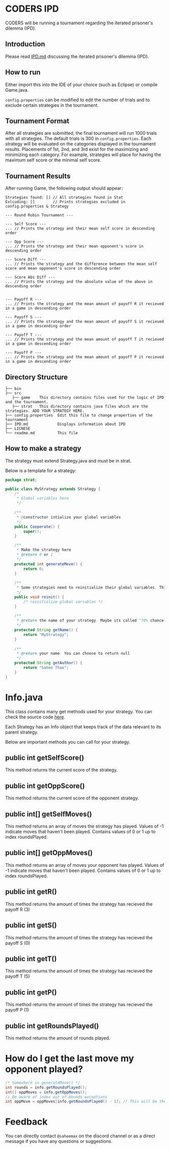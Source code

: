 # CODERS IPD
CODERS will be running a tournament regarding the iterated prisoner's dilemma (IPD).

## Introduction
Please read [IPD.md](https://github.com/saheethao/CODERS-IPD/blob/main/IPD.md) discussing the iterated prisoner's dilemma (IPD).

## How to run
Either import this into the IDE of your choice (such as Eclipse) or compile Game.java.

`config.properties` can be modified to edit the number of trials and to exclude certain strategies in the tournament.

## Tournament Format
After all strategies are submitted, the final tournament will run 1000 trials with all strategies. The default trials is 300 in `config.properties`.
Each strategy will be evaluated on the categories displayed in the tournament results.
Placements of 1st, 2nd, and 3rd exist for the maximizing and minimizing each category.
For example, strategies will place for having the maximum self score or the minimal self score.

## Tournament Results
After running Game, the following output should appear:

```
Strategies found: [] // All strategies found in Stat
Exlcuding: []        // Prints strategies excluded in config.properties & Strategy

--- Round Robin Tournament ---

--- Self Score ---
... // Prints the strategy and their mean self score in descending order

--- Opp Score ---
... // Prints the strategy and their mean opponent's score in descending order

--- Score Diff ---
... // Prints the strategy and the difference between the mean self score and mean opponent's score in descending order

--- Score Abs Diff ---
... // Prints the strategy and the absolute value of the above in descending order


--- Payoff R ---
... // Prints the strategy and the mean amount of payoff R it recieved in a game in descending order

--- Payoff S ---
... // Prints the strategy and the mean amount of payoff S it recieved in a game in descending order

--- Payoff T ---
... // Prints the strategy and the mean amount of payoff T it recieved in a game in descending order

--- Payoff P ---
... // Prints the strategy and the mean amount of payoff P it recieved in a game in descending order

```

## Directory Structure
```
├── bin
├── src
   ├── game    This directory contains files used for the logic of IPD and the tournament.
   ├── strat   This directory contains java files which are the strategies. ADD YOUR STRATEGY HERE.
├── config.properties  Edit this file to change properties of the tournament
├── IPD.md             Displays information about IPD
├── LICNESE
└── readme.md          This file
```

## How to make a strategy
The strategy must extend Strategy.java and must be in strat.

Below is a template for a strategy:

```java
package strat;

public class MyStrategy extends Strategy {
	/*
	 * Global variables here
	 */
    
    /**
     * @constructor intialize your global variables
     */
	public Cooperate() {
		super();
	}

	/**
     * Make the strategy here
	 * @return 0 or 1
	 */
	protected int generateMove() {
		return 0;
	}
	
	/**
	 * Some strategies need to reinitialize their global variables. This is called before each match between strategies.
	 */
	public void reinit() {
		/* reinitialize global variables */
	}
	
	/**
	 * @return the name of your strategy. Maybe its called "70% chance to cooperate" or "Elizabeth". Your choice.
	 */
	protected String getName() {
		return "MyStrategy";
	}
	
	/**
	 * @return your name. You can choose to return null
	 */
	protected String getAuthor() {
		return "Sahee Thao";
	}
}
```

# Info.java
This class contains many get methods used for your strategy. You can check the source code [here](https://github.com/saheethao/CODERS-IPD/blob/main/src/game/Info.java).

Each Strategy has an Info object that keeps track of the data relevant to its parent strategy.

Below are important methods you can call for your strategy.

## public int getSelfScore()
This method returns the current score of the strategy.

## public int getOppScore()
This method returns the current score of the opponent strategy.

## public int[] getSelfMoves()
This method returns an array of moves the strategy has played. Values of -1 indicate moves that haven't been played. Contains values of 0 or 1 up to index roundsPlayed.

## public int[] getOppMoves()
This method returns an array of moves your opponent has played. Values of -1 indicate moves that haven't been played. Contains values of 0 or 1 up to index roundsPlayed.

## public int getR()
This method returns the amount of times the strategy has recieved the payoff R (3)

## public int getS()
This method returns the amount of times the strategy has recieved the payoff S (0)

## public int getT()
This method returns the amount of times the strategy has recieved the payoff T (5)

## public int getP()
This method returns the amount of times the strategy has recieved the payoff P (1)

## public int getRoundsPlayed()
This method returns the amount of rounds played.

# How do I get the last move my opponent played?
```java
/* Somewhere in generateMove() */
int rounds = info.getRoundsPlayed();
int[] oppMoves = info.getOppMoves();
// Be aware of index out of bounds exceptions
int oppMove = oppMoves[info.getRoundsPlayed() - 1]; // This will be the opponent's last move. Either 0 or 1.
```

# Feedback
You can directly contact `@saheemax` on the discord channel or as a direct message if you have any questions or suggestions.